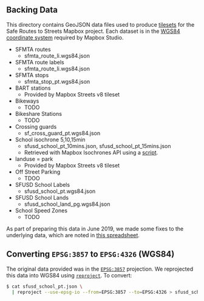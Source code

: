 ## Backing Data

This directory contains GeoJSON data files used to produce [tilesets][tileset]
for the Safe Routes to Streets Mapbox project. Each dataset is in the [WGS84
coordinate system][wgs84] required by Mapbox Studio.

- SFMTA routes
  * sfmta_route_li.wgs84.json
- SFMTA route labels
  * sfmta_route_li.wgs84.json
- SFMTA stops
  * sfmta_stop_pt.wgs84.json
- BART stations
  * Provided by Mapbox Streets v8 tileset
- Bikeways
  * TODO
- Bikeshare Stations
  * TODO
- Crossing guards
  * sf_cross_guard_pt.wgs84.json
- School isochrone 5,10,15min
  * sfusd_school_pt_10mins.json, sfusd_school_pt_15mins.json
  * Retrieved with Mapbox Isochrones API using a [script](../scripts/isochrones).
- landuse = park
  * Provided by Mapbox Streets v8 tileset
- Off Street Parking
  * TDOO
- SFUSD School Labels
  * sfusd_school_pt.wgs84.json
- SFUSD School Lands
  * sfusd_school_land_pg.wgs84.json
- School Speed Zones
  * TODO

As part of preparing this data in June 2019, we made some fixes to the
underlying data, which are noted in [this spreadsheet][notes].

[notes]: https://docs.google.com/spreadsheets/d/147HcGrIUKOT4Wvoe8xqwE48noloZ-a62gm0WzSf7nsQ/edit#gid=0
[wgs84]: https://spatialreference.org/ref/epsg/wgs-84/
[tileset]: https://docs.mapbox.com/studio-manual/reference/tilesets/#what-is-a-tileset

## Converting `EPSG:3857` to `EPSG:4326` (WGS84)

The original data provided was in the [`EPSG:3857`][orig_proj] projection. We
reprojected this data into WGS84 using [`reproject`][reproject]. To convert:

``` bash
$ cat sfusd_school_pt.json \
  | reproject --use-epsg-io --from=EPSG:3857 --to=EPSG:4326 > sfusd_school_pt.wgs84.json
```

[orig_proj]: https://epsg.io/3857
[reproject]: https://github.com/perliedman/reproject
